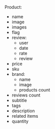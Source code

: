 Product:
- name
- image
- images
- flag
- review:
    - user
    - date
    - rate
    - review
- price
- sku
- brand:
    - name
    - image
    - products count
- reviews count
- subtitle
- tags
- description
- related items
- quantity
